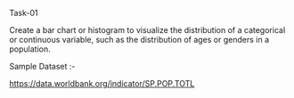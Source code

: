 
Task-01

Create a bar chart or histogram to visualize the distribution of a categorical or continuous variable, such as the distribution of ages or genders in a population.

Sample Dataset :-

https://data.worldbank.org/indicator/SP.POP.TOTL
